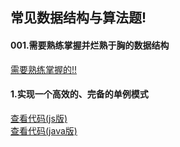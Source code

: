 ## 常见数据结构与算法题!


#### 001.需要熟练掌握并烂熟于胸的数据结构
<a href='./algorithms2/00-需要非常熟练掌握的数据结构.html'>需要熟练掌握的!!</a>        

#### 1.实现一个高效的、完备的单例模式
<a href='./algorithms2/01-singleton.js'>查看代码(js版)</a>       
<a href='./algorithms2/01-singleton.java'>查看代码(java版)</a>    